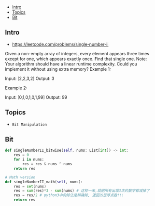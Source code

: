 - [Intro](#intro)
- [Topics](#topics)
- [Bit](#bit)

## Intro

- https://leetcode.com/problems/single-number-ii

Given a non-empty array of integers, every element appears three times except for one, which appears exactly once. Find that single one.
Note:
Your algorithm should have a linear runtime complexity. Could you implement it without using extra memory?
Example 1:

Input: [2,2,3,2]
Output: 3

Example 2:

Input: [0,1,0,1,0,1,99]
Output: 99


## Topics

- `Bit Manipulation`


## Bit



```py
def singleNumberII_bitwise(self, nums: List[int]) -> int:
    res = 0
    for i in nums:
        res = res & nums ^ nums
    return res
```




```py
# Math version
def singleNumberII_math(self, nums):
    res = set(nums)
    res = sum(res)*3 - sum(nums) # 这样一来,就把所有出现3次的数字都减掉了
    res = res/2 # python3中的除法是精确除, 返回的是浮点数!!!
    return res
```

